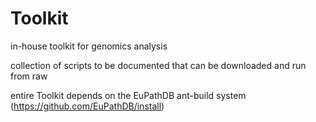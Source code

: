 # Toolkit
in-house toolkit for genomics analysis

collection of scripts to be documented that can be downloaded and run from raw

entire Toolkit depends on the EuPathDB ant-build system (https://github.com/EuPathDB/install)
